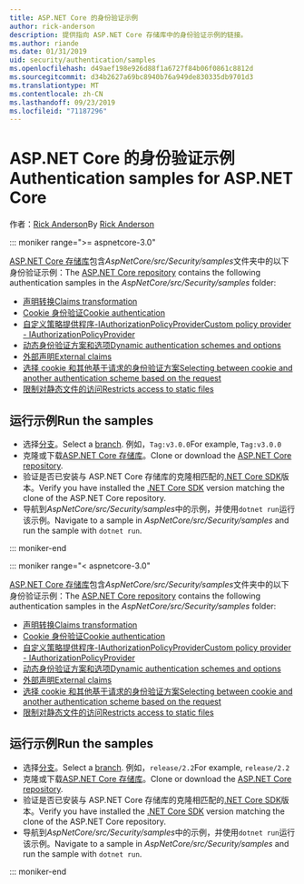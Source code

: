 ```yaml
---
title: ASP.NET Core 的身份验证示例
author: rick-anderson
description: 提供指向 ASP.NET Core 存储库中的身份验证示例的链接。
ms.author: riande
ms.date: 01/31/2019
uid: security/authentication/samples
ms.openlocfilehash: d49aef198e926d88f1a6727f84b06f0861c8812d
ms.sourcegitcommit: d34b2627a69bc8940b76a949de830335db9701d3
ms.translationtype: MT
ms.contentlocale: zh-CN
ms.lasthandoff: 09/23/2019
ms.locfileid: "71187296"
---
```

# <a name="authentication-samples-for-aspnet-core"></a><span data-ttu-id="f6fff-103">ASP.NET Core 的身份验证示例</span><span class="sxs-lookup"><span data-stu-id="f6fff-103">Authentication samples for ASP.NET Core</span></span>

<span data-ttu-id="f6fff-104">作者：[Rick Anderson](https://twitter.com/RickAndMSFT)</span><span class="sxs-lookup"><span data-stu-id="f6fff-104">By [Rick Anderson](https://twitter.com/RickAndMSFT)</span></span>

::: moniker range=">= aspnetcore-3.0"

<span data-ttu-id="f6fff-105">[ASP.NET Core 存储库](https://github.com/aspnet/AspNetCore)包含*AspNetCore/src/Security/samples*文件夹中的以下身份验证示例：</span><span class="sxs-lookup"><span data-stu-id="f6fff-105">The [ASP.NET Core repository](https://github.com/aspnet/AspNetCore) contains the following authentication samples in the *AspNetCore/src/Security/samples* folder:</span></span>

* [<span data-ttu-id="f6fff-106">声明转换</span><span class="sxs-lookup"><span data-stu-id="f6fff-106">Claims transformation</span></span>](https://github.com/aspnet/AspNetCore/tree/release/3.0/src/Security/samples/ClaimsTransformation)
* [<span data-ttu-id="f6fff-107">Cookie 身份验证</span><span class="sxs-lookup"><span data-stu-id="f6fff-107">Cookie authentication</span></span>](https://github.com/aspnet/AspNetCore/tree/release/3.0/src/Security/samples/Cookies)
* [<span data-ttu-id="f6fff-108">自定义策略提供程序-IAuthorizationPolicyProvider</span><span class="sxs-lookup"><span data-stu-id="f6fff-108">Custom policy provider - IAuthorizationPolicyProvider</span></span>](https://github.com/aspnet/AspNetCore/tree/release/3.0/src/Security/samples/CustomPolicyProvider)
* [<span data-ttu-id="f6fff-109">动态身份验证方案和选项</span><span class="sxs-lookup"><span data-stu-id="f6fff-109">Dynamic authentication schemes and options</span></span>](https://github.com/aspnet/AspNetCore/tree/release/3.0/src/Security/samples/DynamicSchemes)
* [<span data-ttu-id="f6fff-110">外部声明</span><span class="sxs-lookup"><span data-stu-id="f6fff-110">External claims</span></span>](https://github.com/aspnet/AspNetCore/tree/release/3.0/src/Security/samples/Identity.ExternalClaims)
* [<span data-ttu-id="f6fff-111">选择 cookie 和其他基于请求的身份验证方案</span><span class="sxs-lookup"><span data-stu-id="f6fff-111">Selecting between cookie and another authentication scheme based on the request</span></span>](https://github.com/aspnet/AspNetCore/tree/release/3.0/src/Security/samples/PathSchemeSelection)
* [<span data-ttu-id="f6fff-112">限制对静态文件的访问</span><span class="sxs-lookup"><span data-stu-id="f6fff-112">Restricts access to static files</span></span>](https://github.com/aspnet/AspNetCore/tree/release/3.0/src/Security/samples/StaticFilesAuth)

## <a name="run-the-samples"></a><span data-ttu-id="f6fff-113">运行示例</span><span class="sxs-lookup"><span data-stu-id="f6fff-113">Run the samples</span></span>

* <span data-ttu-id="f6fff-114">选择[分支](https://github.com/aspnet/AspNetCore)。</span><span class="sxs-lookup"><span data-stu-id="f6fff-114">Select a [branch](https://github.com/aspnet/AspNetCore).</span></span> <span data-ttu-id="f6fff-115">例如，`Tag:v3.0.0`</span><span class="sxs-lookup"><span data-stu-id="f6fff-115">For example, `Tag:v3.0.0`</span></span>
* <span data-ttu-id="f6fff-116">克隆或下载[ASP.NET Core 存储库](https://github.com/aspnet/AspNetCore)。</span><span class="sxs-lookup"><span data-stu-id="f6fff-116">Clone or download the [ASP.NET Core repository](https://github.com/aspnet/AspNetCore).</span></span>
* <span data-ttu-id="f6fff-117">验证是否已安装与 ASP.NET Core 存储库的克隆相匹配的[.NET Core SDK](https://www.microsoft.com/net/download/all)版本。</span><span class="sxs-lookup"><span data-stu-id="f6fff-117">Verify you have installed the [.NET Core SDK](https://www.microsoft.com/net/download/all) version matching the clone of the ASP.NET Core repository.</span></span>
* <span data-ttu-id="f6fff-118">导航到*AspNetCore/src/Security/samples*中的示例，并使用`dotnet run`运行该示例。</span><span class="sxs-lookup"><span data-stu-id="f6fff-118">Navigate to a sample in *AspNetCore/src/Security/samples* and run the sample with `dotnet run`.</span></span>

::: moniker-end

::: moniker range="< aspnetcore-3.0"

<span data-ttu-id="f6fff-119">[ASP.NET Core 存储库](https://github.com/aspnet/AspNetCore)包含*AspNetCore/src/Security/samples*文件夹中的以下身份验证示例：</span><span class="sxs-lookup"><span data-stu-id="f6fff-119">The [ASP.NET Core repository](https://github.com/aspnet/AspNetCore) contains the following authentication samples in the *AspNetCore/src/Security/samples* folder:</span></span>

* [<span data-ttu-id="f6fff-120">声明转换</span><span class="sxs-lookup"><span data-stu-id="f6fff-120">Claims transformation</span></span>](https://github.com/aspnet/AspNetCore/tree/release/2.2/src/Security/samples/ClaimsTransformation)
* [<span data-ttu-id="f6fff-121">Cookie 身份验证</span><span class="sxs-lookup"><span data-stu-id="f6fff-121">Cookie authentication</span></span>](https://github.com/aspnet/AspNetCore/tree/release/2.2/src/Security/samples/Cookies)
* [<span data-ttu-id="f6fff-122">自定义策略提供程序-IAuthorizationPolicyProvider</span><span class="sxs-lookup"><span data-stu-id="f6fff-122">Custom policy provider - IAuthorizationPolicyProvider</span></span>](https://github.com/aspnet/AspNetCore/tree/release/2.2/src/Security/samples/CustomPolicyProvider)
* [<span data-ttu-id="f6fff-123">动态身份验证方案和选项</span><span class="sxs-lookup"><span data-stu-id="f6fff-123">Dynamic authentication schemes and options</span></span>](https://github.com/aspnet/AspNetCore/tree/release/2.2/src/Security/samples/DynamicSchemes)
* [<span data-ttu-id="f6fff-124">外部声明</span><span class="sxs-lookup"><span data-stu-id="f6fff-124">External claims</span></span>](https://github.com/aspnet/AspNetCore/tree/release/2.2/src/Security/samples/Identity.ExternalClaims)
* [<span data-ttu-id="f6fff-125">选择 cookie 和其他基于请求的身份验证方案</span><span class="sxs-lookup"><span data-stu-id="f6fff-125">Selecting between cookie and another authentication scheme based on the request</span></span>](https://github.com/aspnet/AspNetCore/tree/release/2.2/src/Security/samples/PathSchemeSelection)
* [<span data-ttu-id="f6fff-126">限制对静态文件的访问</span><span class="sxs-lookup"><span data-stu-id="f6fff-126">Restricts access to static files</span></span>](https://github.com/aspnet/AspNetCore/tree/release/2.2/src/Security/samples/StaticFilesAuth)

## <a name="run-the-samples"></a><span data-ttu-id="f6fff-127">运行示例</span><span class="sxs-lookup"><span data-stu-id="f6fff-127">Run the samples</span></span>

* <span data-ttu-id="f6fff-128">选择[分支](https://github.com/aspnet/AspNetCore)。</span><span class="sxs-lookup"><span data-stu-id="f6fff-128">Select a [branch](https://github.com/aspnet/AspNetCore).</span></span> <span data-ttu-id="f6fff-129">例如，`release/2.2`</span><span class="sxs-lookup"><span data-stu-id="f6fff-129">For example, `release/2.2`</span></span>
* <span data-ttu-id="f6fff-130">克隆或下载[ASP.NET Core 存储库](https://github.com/aspnet/AspNetCore)。</span><span class="sxs-lookup"><span data-stu-id="f6fff-130">Clone or download the [ASP.NET Core repository](https://github.com/aspnet/AspNetCore).</span></span>
* <span data-ttu-id="f6fff-131">验证是否已安装与 ASP.NET Core 存储库的克隆相匹配的[.NET Core SDK](https://www.microsoft.com/net/download/all)版本。</span><span class="sxs-lookup"><span data-stu-id="f6fff-131">Verify you have installed the [.NET Core SDK](https://www.microsoft.com/net/download/all) version matching the clone of the ASP.NET Core repository.</span></span>
* <span data-ttu-id="f6fff-132">导航到*AspNetCore/src/Security/samples*中的示例，并使用`dotnet run`运行该示例。</span><span class="sxs-lookup"><span data-stu-id="f6fff-132">Navigate to a sample in *AspNetCore/src/Security/samples* and run the sample with `dotnet run`.</span></span>

::: moniker-end
